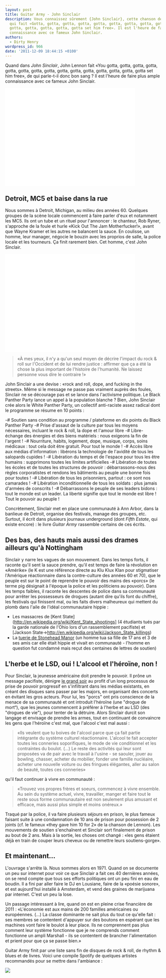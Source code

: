```yaml
---
layout: post
title: Guitar Army - John Sinclair
description: Vous connaissez sûrement {John Sinclair}, cette chanson de John Lennon
  qui fait «Gotta, gotta, gotta, gotta, gotta, gotta, gotta, gotta, gotta, gotta,
  gotta, gotta, gotta, gotta, gotta set him free». Il est l'heure de faire plus ample
  connaissance avec ce fameux John Sinclair.
authors:
  - Dirty Henry
wordpress_id: 966
date: '2011-12-09 18:44:15 +0100'
---
```

Quand dans *John Sinclair*, John Lennon fait «You gotta, gotta, gotta, gotta, gotta, gotta, gotta, gotta, gotta, gotta, gotta, gotta, gotta, gotta, gotta set him free», de qui parle-t-il donc bon sang ? Il est l'heure de faire plus ample connaissance avec ce fameux John Sinclair.

<iframe width="420" height="315" src="//www.youtube.com/embed/fZJLInCgem8" frameborder="0" allowfullscreen></iframe>

<h2>Detroit, MC5 et baise dans la rue</h2>

Nous sommes à Detroit, Michigan, au milieu des années 60. Quelques groupes de la scène locale commencent à faire parler d'eux et notamment les MC5. Ils ont un tube et un rituel pour l'annoncer : le chanteur, Rob Ryner, s'approche de la foule et hurle «Kick Out The Jam Motherfucker!», avant que Wayne Kramer et les autres ne balancent la sauce. En coulisse, un homme, leur manager, négocie le bouzin avec les proprios de salle, la police locale et les tourneurs. Ça finit rarement bien. Cet homme, c'est John Sinclair.

<iframe width="420" height="315" src="//www.youtube.com/embed/uo35O1AJOfg" frameborder="0" allowfullscreen></iframe>

<blockquote>«À mes yeux, il n'y a qu'un seul moyen de décrire l'impact du rock & roll sur l'Occident et de lui rendre justice : affirmer que ça a été la chose la plus important de l'histoire de l'humanité. Ne laissez personne vous dire le contraire !»</blockquote>

John Sinclair a une devise : «rock and roll, dope, and fucking in the streets». Même si le message ne passe pas vraiment auprès des foules, Sinclair ne se décourage pas et se lance dans l'activisme politique. Le Black Panther Party lance un appel à la population blanche ? Bien, John Sinclair crée alors le White Panther Party, un collectif anti-raciste assez radical dont le programme se résume en 10 points :

-# Soutien sans condition au programme / plateforme en dix points du Black Panther Party
-# Prise d'assaut de la culture par tous les moyens nécessaires, incluant le rock & roll, la dope et l'amour libre
-# Libre-échange des énergies et des biens matériels : nous exigeons la fin de l'argent !
-# Nourriture, habits, logement, dope, musique, corps, soins médicaux : tout cela doit être gratuit. Pour tout le monde !
-# Accès libre aux médias d'information : libérons la technologie de l'avidité de tous les salopards cupides !
-# Libération du temps et de l'espace pour tous les être humains : supprimons toutes les limites artificielles
-# Libération de toutes les écoles et de toutes les structures de pouvoir : débarrassons-nous des règles corporatistes et rendons les bâtiments au peuple une bonne fois pour toutes !
-# Libération de tous les prisonniers, partout : ce sont nos camarades !
-# Libération inconditionnelle de tous les soldats : plus jamais d'armées de conscrits !
-# Débarrassons le peuple de ses leaders bidons : tout le monde est un leader. La liberté signifie que tout le monde est libre ! Tout le pouvoir au peuple !

Concrètement, Sinclair met en place une communauté à Ann Arbor, dans la banlieue de Detroit, organise des festivals, manage des groupes, etc. Surtout, il écrit dans plusieurs journaux underground (dont *Fifth Estate*, qui existe encore) : le livre *Guitar Army* rassemble certains de ces écrits.

<h2>Des bas, des hauts mais aussi des drames ailleurs qu'à Nottingham</h2> 

Sinclair y narre les vagues de son mouvement. Dans les temps forts, il raconte qu'il sent la sauce prendre, qu'il est temps de faire la révolution en «Amérike» (le K est une référence directe au Klu Klux Klan pour stigmatiser l'Amérique réactionnaire dans la contre-culture des années 60 et 70), que le peuple est sur le point de reprendre le pouvoir des mains des «porcs» (le terme pig désignait à l'époque la police et les politiciens au pouvoir). Dans les temps faibles, il raconte les descentes de police dans sa communauté pour arrêter les possesseurs de drogues (autant dire qu'ils font du chiffre), les festivals qui finissent mal, ou les faits divers malheureux qui mettent du plomb dans l'aile de l'idéal communautaire hippie :
- Les massacres de [Kent State](http://en.wikipedia.org/wiki/Kent_State_shootings] (4 étudiants tués par la garde nationale de l'Ohio lors d'un rassemblement pacifiste) et [Jackson State->http://en.wikipedia.org/wiki/Jackson_State_killings)
- La [tuerie de Stonehead Manor](http://en.wikipedia.org/wiki/Joe_(film)#Arville_Garland_.E2.80.94_a_real-life_.22Joe.22) (un homme tua sa fille de 17 ans et 3 de ses amis car elle était hippie et vivait en communauté - l'homme en question fut condamné mais reçut des centaines de lettres de soutien)

<h2>L'herbe et le LSD, oui ! L'alcool et l'héroïne, non !</h2>

Pour Sinclair, la jeunesse américaine doit prendre le pouvoir. Il prône un message pacifiste, dénigre [le grand soir](http://fr.wikipedia.org/wiki/Le_Grand_Soir) au profit d'un long processus de prise de pouvoir progressif en s'infiltrant dans les médias existants, en créant des disques sans passer par les majors, en organisant des concerts en évitant les gros acteurs. Pour lui, les "porcs" ont pris conscience de la menace de sa communauté et ont introduit l'héroïne (une "drogue de mort“), que les jeunes commencent à préférer à l'herbe et au LSD (des "drogues de vie"), pour tenter de la détruire. Alors Sinclair durcit son langage et envisage de prendre les armes, tout en continuant de convaincre les gens que l'héroïne c'est mal, que l'alcool c'est mal aussi :

<blockquote>«Ils veulent que tu boives de l'alcool parce que ça fait partie intégrante du système culturel réactionnaire. L'alcool te fait accepter toutes les conneries soporifiques, le mode de vie conditionnel et les contraintes du boulot. (...) Le reste des activités qui leur sont proposées va de pair avec le travail à l'usine - se saouler, jouer au bowling, chasser, acheter du mobilier, fonder une famille nucléaire, acheter une nouvelle voiture ou des fringues élégantes, aller au salon de beauté, toutes ces conneries»</blockquote>


qu'il faut continuer à vivre en communauté :


<blockquote>«Trouvez vos propres frères et soeurs, commencez à vivre ensemble. Au sein du système actuel, vivre, travailler, manger et faire tout le reste sous forme communautaire est non seulement plus amusant et efficace, mais aussi plus simple et moins onéreux.»</blockquote>


Traqué par la police, il va faire plusieurs séjours en prison, le plus fameux faisant suite à une condamnation de 10 ans de prison pour possession de 2 joints (cf. le fameux «they gave him 10 for 2» de la chanson de Lennon). Les mouvements de soutien s'enchaînent et Sinclair sort finalement de prison au bout de 2 ans. Mais à la sortie, les choses ont changé : «les gens étaient déjà en train de couper leurs cheveux ou de remettre leurs soutiens-gorge».

<h2>Et maintenant...</h2>

L'ouvrage s'arrête là. Nous sommes alors en 1971. Quand on se documente un peu sur internet pour voir ce que Sinclair a fait ces 40 dernières années, on se rend compte que tous ses efforts politiques ont un peu fini en eau de boudin. Il a fini par aller faire le DJ en Lousiane, faire de la «poésie sonore», et est aujourd'hui installé à Amsterdam, et vend des graines de marijuana par internet. C'est un peu la lose.

Un passage intéressant à lire, quand on est en pleine crise financière de 2011 : 
<quote>«L'économie est aux mains de 200 familles américaines ou européennes. (...) La classe dominante ne sait plus du tout ce qu'elle fait : ses membres se contentent d'appuyer sur des boutons en espérant que les machines vont faire le boulot à leur place. Ils ne comprennent pas plus comment leur système fonctionne que je ne comprends comment fonctionne un ampli Marshall - ils se contentent de brancher l'alimentation et prient pour que ça se passe bien.»</quote>


Guitar Army finit par une liste sans fin de disques de rock & roll, de rhythm & blues et de livres. Voici une compile Spotify de quelques artistes recommandés  pour se mettre dans l'ambiance :

<a href="http://open.spotify.com/user/dirtyhenry/playlist/55rWJyJXPRlsRRyPKxxdyy"><img src="/squelettes/images/spotify-button.png" /></a>
